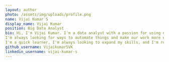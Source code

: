 ```yaml
---
layout: author
photo: /assets/img/uploads/profile.png
name: Vijai Kumar S
display_name: Vijai Kumar
position: Big Data Analyst
bio: Hi, I'm Vijai Kumar. I'm a data analyst with a passion for using data to make a real impact, especially in the healthcare industry. I've got over a year and a half of experience working with complex healthcare datasets, using tools like Python, SAS, and Power BI to turn those numbers into actionable insights.s
I'm always looking for ways to automate things and make our work more efficient. I even used machine learning(NLP) to build a system that helps farmers get quick and accurate answers to their questions, which was pretty cool!
I'm a quick learner, I'm always looking to expand my skills, and I'm really excited about the potential of data to improve things. I'm hoping to find a challenging role where I can use my skills to solve real-world problems and make a difference..
github_username: VijaikumarSVK
linkedin_username: vijai-kumar-s
---
```

